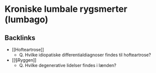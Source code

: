 # Kroniske lumbale rygsmerter (lumbago)

## Backlinks
* [[Hofteartrose]]
	* Q. Hvilke idiopatiske differentialdiagnoser findes til hofteartrose?
* [[§Ryggen]]
	* Q. Hvilke degenerative lidelser findes i lænden?

<!-- {BearID:0CCF0F4C-D954-4DD4-943C-FC6AA0E165C2-85278-00006711D1EC5930} -->
